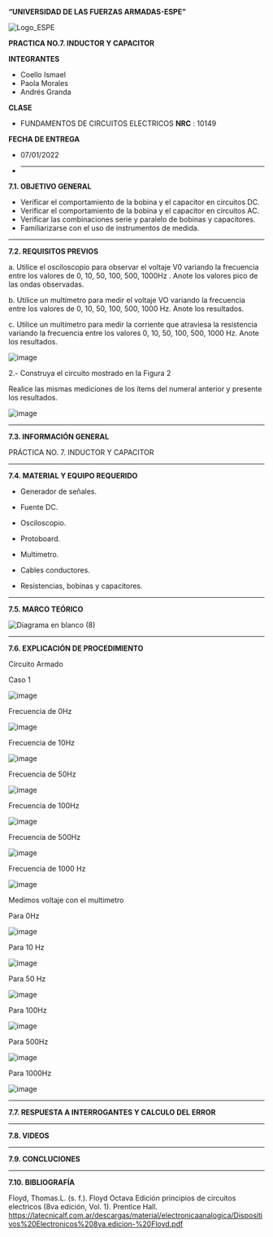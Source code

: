 **“UNIVERSIDAD DE LAS FUERZAS ARMADAS-ESPE”**


![Logo_ESPE](https://user-images.githubusercontent.com/93800511/140828546-04ee2765-180c-4e68-84cf-8bca73c21c5f.png)

**PRACTICA NO.7. INDUCTOR Y CAPACITOR**

**INTEGRANTES**
* Coello Ismael 
* Paola Morales 
* Andrés Granda
 
**CLASE**
* FUNDAMENTOS DE CIRCUITOS ELECTRICOS **NRC** : 10149

**FECHA DE ENTREGA**
* 07/01/2022
* --------------------------------------------------------------------------------------------------------------------------------------------------------------------------------

**7.1. OBJETIVO GENERAL**

- Verificar el comportamiento de la bobina y el capacitor en circuitos DC.
- Verificar el comportamiento de la bobina y el capacitor en circuitos AC.
- Verificar las combinaciones serie y paralelo de bobinas y capacitores.
- Familiarizarse con el uso de instrumentos de medida. 
--------------------------------------------------------------------------------------------------------------------------------------------------------------------------------

**7.2. REQUISITOS PREVIOS**



a. Utilice el osciloscopio para observar el voltaje V0 variando la frecuencia entre los
valores de 0, 10, 50, 100, 500, 1000Hz . Anote los valores pico de las ondas observadas.

b. Utilice un multímetro para medir el voltaje VO variando la frecuencia entre los valores
de 0, 10, 50, 100, 500, 1000 Hz. Anote los resultados.

c. Utilice un multímetro para medir la corriente que atraviesa la resistencia variando la
frecuencia entre los valores 0, 10, 50, 100, 500, 1000 Hz. Anote los resultados. 

![image](https://user-images.githubusercontent.com/93835587/152986655-21ba3f8f-6de8-4bde-96b8-e148534581c9.png)

2.- Construya el circuito mostrado en la Figura 2 

Realice las mismas mediciones de los ítems del numeral anterior y presente los resultados. 

![image](https://user-images.githubusercontent.com/93835587/152986754-2c4089c9-d27e-4772-97b3-f7b63ff0069f.png)


--------------------------------------------------------------------------------------------------------------------------------------------------------------------------------


**7.3. INFORMACIÓN GENERAL**

PRÁCTICA NO. 7. INDUCTOR Y CAPACITOR

--------------------------------------------------------------------------------------------------------------------------------------------------------------------------------


**7.4. MATERIAL Y EQUIPO REQUERIDO**

- Generador de señales.

- Fuente DC.

- Osciloscopio.

- Protoboard.

- Multímetro.

- Cables conductores.

- Resistencias, bobinas y capacitores. 

--------------------------------------------------------------------------------------------------------------------------------------------------------------------------------


**7.5. MARCO TEÓRICO**

![Diagrama en blanco (8)](https://user-images.githubusercontent.com/93800511/153280027-5f4f2794-9095-4c8e-84e1-b302aa21df91.png)

--------------------------------------------------------------------------------------------------------------------------------------------------------------------------------


**7.6. EXPLICACIÓN DE PROCEDIMIENTO**

Circuito Armado 

Caso 1

![image](https://user-images.githubusercontent.com/93835587/152996427-978b7683-c506-4615-b013-dcf08a8b8db5.png)


Frecuencia de 0Hz

![image](https://user-images.githubusercontent.com/93835587/153007188-4e5d18b8-9724-4ffb-ae5e-cbaa38cd02fc.png)

Frecuencia de 10Hz

![image](https://user-images.githubusercontent.com/93835587/153007486-7174d4dd-01ae-4403-9935-f43662221803.png)


Frecuencia de 50Hz

![image](https://user-images.githubusercontent.com/93835587/152993290-7c05fe6b-3e56-4ea9-baba-e09a42fa9583.png)

Frecuencia de 100Hz

![image](https://user-images.githubusercontent.com/93835587/152997693-d6f57fb6-6365-4371-be4e-6a8affbd74a3.png)


Frecuencia de 500Hz

![image](https://user-images.githubusercontent.com/93835587/152996210-de150aa9-8b9d-4c6c-b8a3-0f7dc254ae08.png)

Frecuencia de 1000 Hz

![image](https://user-images.githubusercontent.com/93835587/152995922-4de03b6f-72ad-4581-842d-19a5a2f0472f.png)

Medimos voltaje con el multimetro

 Para 0Hz
 
 ![image](https://user-images.githubusercontent.com/93835587/153006191-318e0eef-3ebb-4b25-9b15-41a9c09d4413.png)

 Para 10 Hz
 
 ![image](https://user-images.githubusercontent.com/93835587/153004308-8ea11724-8cab-4d72-affe-fc057e14a649.png)
 
 Para 50 Hz
 
![image](https://user-images.githubusercontent.com/93835587/153002395-e716580a-7ade-4f4d-a2fe-db671c9f5c54.png)

 Para 100Hz
 
 ![image](https://user-images.githubusercontent.com/93835587/153001752-9181da86-ab76-44b9-ae7d-8a915f36539d.png)

 Para 500Hz
 
 ![image](https://user-images.githubusercontent.com/93835587/153000423-18d310f9-e0f3-486f-b0e5-09d3a5447077.png)

 Para 1000Hz

![image](https://user-images.githubusercontent.com/93835587/153000739-c9b52b0b-7910-4d5a-9b01-a1950d44f79d.png)



-------------------------------------------------- -------------------------------------------------- -------------------------------------------------- --------------------------


**7.7. RESPUESTA A INTERROGANTES Y CALCULO DEL ERROR**

--------------------------------------------------------------------------------------------------------------------------------------------------------------------------------


**7.8. VIDEOS**

--------------------------------------------------------------------------------------------------------------------------------------------------------------------------------

**7.9. CONCLUCIONES**


--------------------------------------------------------------------------------------------------------------------------------------------------------------------------------


**7.10. BIBLIOGRAFÍA**

Floyd, Thomas.L. (s. f.). Floyd Octava Edición principios de circuitos electricos (8va edición, Vol. 1). Prentice Hall. https://latecnicalf.com.ar/descargas/material/electronicaanalogica/Dispositivos%20Electronicos%208va.edicion-%20Floyd.pdf


